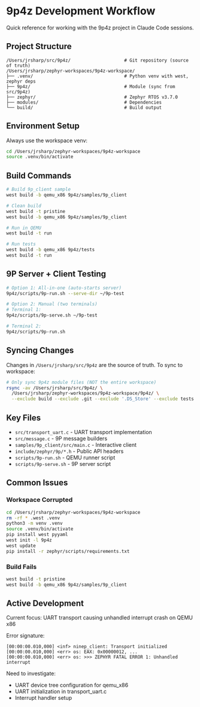# 9p4z Development Workflow

Quick reference for working with the 9p4z project in Claude Code sessions.

## Project Structure

```
/Users/jrsharp/src/9p4z/                    # Git repository (source of truth)
/Users/jrsharp/zephyr-workspaces/9p4z-workspace/
├── .venv/                                  # Python venv with west, zephyr deps
├── 9p4z/                                   # Module (sync from src/9p4z)
├── zephyr/                                 # Zephyr RTOS v3.7.0
├── modules/                                # Dependencies
└── build/                                  # Build output
```

## Environment Setup

Always use the workspace venv:
```bash
cd /Users/jrsharp/zephyr-workspaces/9p4z-workspace
source .venv/bin/activate
```

## Build Commands

```bash
# Build 9p_client sample
west build -b qemu_x86 9p4z/samples/9p_client

# Clean build
west build -t pristine
west build -b qemu_x86 9p4z/samples/9p_client

# Run in QEMU
west build -t run

# Run tests
west build -b qemu_x86 9p4z/tests
west build -t run
```

## 9P Server + Client Testing

```bash
# Option 1: All-in-one (auto-starts server)
9p4z/scripts/9p-run.sh --serve-dir ~/9p-test

# Option 2: Manual (two terminals)
# Terminal 1:
9p4z/scripts/9p-serve.sh ~/9p-test

# Terminal 2:
9p4z/scripts/9p-run.sh
```

## Syncing Changes

Changes in `/Users/jrsharp/src/9p4z` are the source of truth.
To sync to workspace:

```bash
# Only sync 9p4z module files (NOT the entire workspace)
rsync -av /Users/jrsharp/src/9p4z/ \
  /Users/jrsharp/zephyr-workspaces/9p4z-workspace/9p4z/ \
  --exclude build --exclude .git --exclude '.DS_Store' --exclude tests
```

## Key Files

- `src/transport_uart.c` - UART transport implementation
- `src/message.c` - 9P message builders
- `samples/9p_client/src/main.c` - Interactive client
- `include/zephyr/9p/*.h` - Public API headers
- `scripts/9p-run.sh` - QEMU runner script
- `scripts/9p-serve.sh` - 9P server script

## Common Issues

### Workspace Corrupted
```bash
cd /Users/jrsharp/zephyr-workspaces/9p4z-workspace
rm -rf * .west .venv
python3 -m venv .venv
source .venv/bin/activate
pip install west pyyaml
west init -l 9p4z
west update
pip install -r zephyr/scripts/requirements.txt
```

### Build Fails
```bash
west build -t pristine
west build -b qemu_x86 9p4z/samples/9p_client
```

## Active Development

Current focus: UART transport causing unhandled interrupt crash on QEMU x86

Error signature:
```
[00:00:00.010,000] <inf> ninep_client: Transport initialized
[00:00:00.010,000] <err> os: EAX: 0x00000012, ...
[00:00:00.010,000] <err> os: >>> ZEPHYR FATAL ERROR 1: Unhandled interrupt
```

Need to investigate:
- UART device tree configuration for qemu_x86
- UART initialization in transport_uart.c
- Interrupt handler setup

